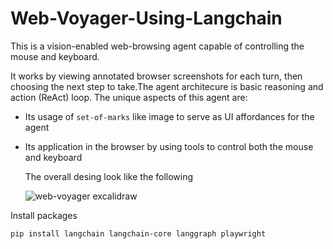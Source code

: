 # Web-Voyager-Using-Langchain
This is a vision-enabled web-browsing agent capable of controlling the mouse and keyboard.

It works by viewing annotated browser screenshots for each turn, then choosing the next step to take.The agent architecure is basic reasoning and action (ReAct) loop. The unique aspects of this  agent are:
- Its usage of ```set-of-marks``` like image to serve as UI affordances for the agent
- Its application in the browser by using tools to control both the mouse and keyboard

  The overall desing look like the following

  ![web-voyager excalidraw](https://github.com/Kevin7744/Web-Voyager-Using-Langchain/assets/105924200/37bb481b-1594-419a-a1dc-f87691e36af1)


Install packages
```
pip install langchain langchain-core langgraph playwright
```

